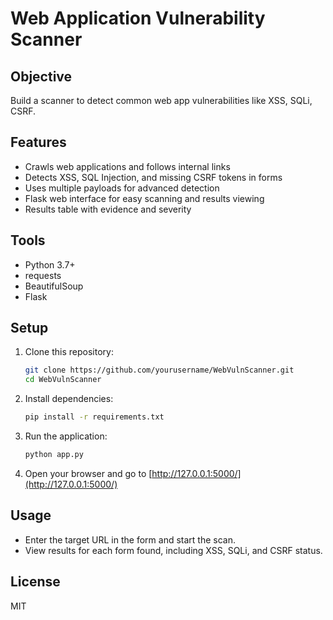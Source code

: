 # Web Application Vulnerability Scanner

## Objective
Build a scanner to detect common web app vulnerabilities like XSS, SQLi, CSRF.

## Features
- Crawls web applications and follows internal links
- Detects XSS, SQL Injection, and missing CSRF tokens in forms
- Uses multiple payloads for advanced detection
- Flask web interface for easy scanning and results viewing
- Results table with evidence and severity

## Tools
- Python 3.7+
- requests
- BeautifulSoup
- Flask

## Setup
1. Clone this repository:
   ```bash
   git clone https://github.com/yourusername/WebVulnScanner.git
   cd WebVulnScanner
   ```
2. Install dependencies:
   ```bash
   pip install -r requirements.txt
   ```
3. Run the application:
   ```bash
   python app.py
   ```
4. Open your browser and go to [http://127.0.0.1:5000/](http://127.0.0.1:5000/)

## Usage
- Enter the target URL in the form and start the scan.
- View results for each form found, including XSS, SQLi, and CSRF status.

 
## License
MIT 